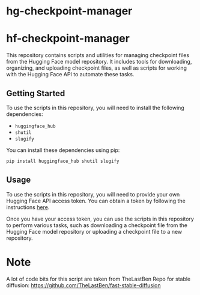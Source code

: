 # hg-checkpoint-manager

# hf-checkpoint-manager

This repository contains scripts and utilities for managing checkpoint files from the Hugging Face model repository. It includes tools for downloading, organizing, and uploading checkpoint files, as well as scripts for working with the Hugging Face API to automate these tasks.

## Getting Started

To use the scripts in this repository, you will need to install the following dependencies:

* `huggingface_hub`
* `shutil`
* `slugify`

You can install these dependencies using pip:
```bash
pip install huggingface_hub shutil slugify
```


## Usage

To use the scripts in this repository, you will need to provide your own Hugging Face API access token. You can obtain a token by following the instructions [here](https://huggingface.co/inference-api).

Once you have your access token, you can use the scripts in this repository to perform various tasks, such as downloading a checkpoint file from the Hugging Face model repository or uploading a checkpoint file to a new repository.

# Note
A lot of code bits for this script are taken from TheLastBen Repo for stable diffusion:
https://github.com/TheLastBen/fast-stable-diffusion

